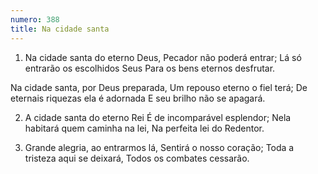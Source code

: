 ```yaml
---
numero: 388
title: Na cidade santa
---
```

1. Na cidade santa do eterno Deus,
Pecador não poderá entrar;
Lá só entrarão os escolhidos Seus
Para os bens eternos desfrutar.

Na cidade santa, por Deus preparada,
Um repouso eterno o fiel terá;
De eternais riquezas ela é adornada
E seu brilho não se apagará.

2. A cidade santa do eterno Rei
É de incomparável esplendor;
Nela habitará quem caminha na lei,
Na perfeita lei do Redentor.

3. Grande alegria, ao entrarmos lá,
Sentirá o nosso coração;
Toda a tristeza aqui se deixará,
Todos os combates cessarão.
